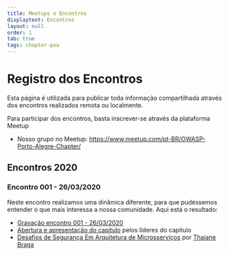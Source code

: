 ```yaml
---
title: Meetups e Encontros
displaytext: Encontros
layout: null
order: 1
tab: true
tags: chapter-poa
---
```


# Registro dos Encontros

Esta página é utilizada para publicar toda informação compartilhada através dos encontros realizados remota ou localmente. 

Para participar dos encontros, basta inscrever-se através da plataforma Meetup

* Nosso grupo no Meetup: <https://www.meetup.com/pt-BR/OWASP-Porto-Alegre-Chapter/>

## Encontros 2020
### Encontro 001 - 26/03/2020

Neste encontro realizamos uma dinâmica diferente, para que pudéssemos entender o que mais interessa a nossa comunidade. Aqui está o resultado: 

* [Gravação encontro 001 - 26/03/2020](https://drive.google.com/a/owasp.org/file/d/1rODY2---snzGHxDLgf7VAmymEWl1Z2Z_/view?usp=sharing)
* [Abertura e apresentação do capítulo](https://drive.google.com/a/owasp.org/file/d/1u8pVn8Lo0Nuz5n9NJBuBj3728CQW9YLf/view?usp=sharing) pelos líderes do capítulo
* [Desafios de Segurança Em Arquitetura de Microsserviços](https://drive.google.com/a/owasp.org/file/d/1j1xE2uturDNxTL24XdtFYwrintDmCE2z/view?usp=sharing) por [Thaiane Braga](https://www.linkedin.com/in/thaianebraga/)




